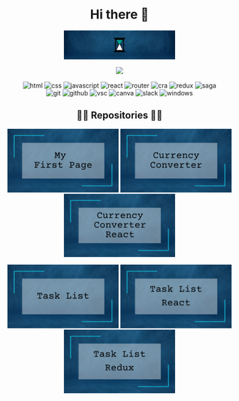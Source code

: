 <div align="center">
<h1 align="center">Hi there 👋</h1>
<img width="250" src="https://github.com/kepkaklaudia/kepkaklaudia/blob/main/images/Welcome.gif" alt="welcome">

![](https://komarev.com/ghpvc/?username=kepkaklaudia&color=0F4C81&style=for-the-badge)

<div>
  <img src="https://img.shields.io/badge/-HTML-0F4C81?logo=HTML5&logoColor=white&style=flat-square" alt="html"> 
  <img src="https://img.shields.io/badge/-CSS-0F4C81?logo=CSS3&logoColor=white&style=flat-square" alt="css"> 
  <img src="https://img.shields.io/badge/-JavaScript-0F4C81?logo=JavaScript&logoColor=white&style=flat-square" alt="javascript"> 
  <img src="https://img.shields.io/badge/-React-0F4C81?logo=React&logoColor=white&style=flat-square" alt="react"> 
  <img src="https://img.shields.io/badge/-React%20Router-0F4C81?logo=React-Router&logoColor=white&style=flat-square" alt="router"> 
  <img src="https://img.shields.io/badge/-Create%20React%20App-0F4C81?logo=Create-React-App&logoColor=white&style=flat-square" alt="cra"> 
  <img src="https://img.shields.io/badge/-Redux-0F4C81?logo=Redux&logoColor=white&style=flat-square" alt="redux"> 
  <img src="https://img.shields.io/badge/-Redux%20Saga-0F4C81?logo=Redux-Saga&logoColor=white&style=flat-square" alt="saga"> 
</div>
<div>
  <img src="https://img.shields.io/badge/-Git-0F4C81?logo=Git&logoColor=white&style=flat-square" alt="git"> 
  <img src="https://img.shields.io/badge/-GitHub-0F4C81?logo=GitHub&logoColor=white&style=flat-square" alt="github"> 
  <img src="https://img.shields.io/badge/-Visual%20Studio%20Code-0F4C81?logo=Visual-Studio-Code&logoColor=white&style=flat-square" alt="vsc"> 
  <img src="https://img.shields.io/badge/-Canva-0F4C81?logo=Canva&logoColor=white&style=flat-square" alt="canva"> 
  <img src="https://img.shields.io/badge/-Slack-0F4C81?logo=Slack&logoColor=white&style=flat-square" alt="slack"> 
  <img src="https://img.shields.io/badge/-Windows-0F4C81?logo=Windows&logoColor=white&style=flat-square" alt="windows">
</div>
  
<h2 align="center">👨‍💻 Repositories 👨‍💻</h2>
<a href="https://https://github.com/kepkaklaudia/myFirstPage"><img width="250" src="https://github.com/kepkaklaudia/kepkaklaudia/blob/main/images/MyFirstPage.png" alt="my-first-page"></a> <a href="https://github.com/kepkaklaudia/currencyConverter"><img width="250" src="https://github.com/kepkaklaudia/kepkaklaudia/blob/main/images/CurrencyConverter.png" alt="currency-converter"></a> <a href="https://github.com/kepkaklaudia/currency-converter-react"><img width="250" src="https://github.com/kepkaklaudia/kepkaklaudia/blob/main/images/CurrencyConverterReact.png" alt="currency-converter-react"></a>

<a href="https://github.com/kepkaklaudia/taskList"><img width="250" src="https://github.com/kepkaklaudia/kepkaklaudia/blob/main/images/TaskList.png" alt="task-list"></a> <a href="https://github.com/kepkaklaudia/taskList-react"><img width="250" src="https://github.com/kepkaklaudia/kepkaklaudia/blob/main/images/TaskListReact.png" alt="task-list-react"></a> <a href="https://github.com/kepkaklaudia/taskList-redux"><img width="250" src="https://github.com/kepkaklaudia/kepkaklaudia/blob/main/images/TaskListRedux.png" alt="task-list-redux"></a>
 
</div>
